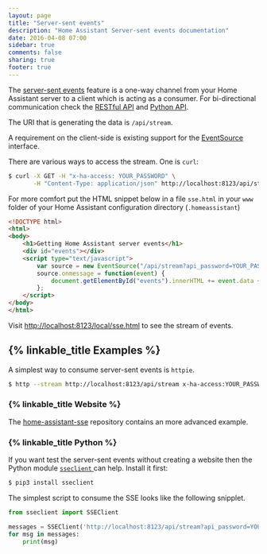 ```yaml
---
layout: page
title: "Server-sent events"
description: "Home Assistant Server-sent events documentation"
date: 2016-04-08 07:00
sidebar: true
comments: false
sharing: true
footer: true
---
```


The [server-sent events](https://developer.mozilla.org/en-US/docs/Web/API/Server-sent_events/Using_server-sent_events) feature is a one-way channel from your Home Assistant server to a client which is acting as a consumer. For bi-directional communication check the [RESTful API](/developers/rest_api/) and [Python API](/developers/python_api/).

The URI that is generating the data is `/api/stream`.

A requirement on the client-side is existing support for the [EventSource](https://developer.mozilla.org/en-US/docs/Web/API/EventSource) interface.

There are various ways to access the stream. One is `curl`:

```bash
$ curl -X GET -H "x-ha-access: YOUR_PASSWORD" \
       -H "Content-Type: application/json" http://localhost:8123/api/stream
```

For more comfort put the HTML snippet below in a file `sse.html` in your `www` folder of your Home Assistant configuration directory (`.homeassistant`)

```html
<!DOCTYPE html>
<html>
<body>
    <h1>Getting Home Assistant server events</h1>
    <div id="events"></div>
    <script type="text/javascript">
        var source = new EventSource("/api/stream?api_password=YOUR_PASSWORD");
        source.onmessage = function(event) {
            document.getElementById("events").innerHTML += event.data + "<br>";
        };
    </script>
</body>
</html>
```

Visit [http://localhost:8123/local/sse.html](http://localhost:8123/local/sse.html) to see the stream of events.

## {% linkable_title Examples %}

A simplest way to consume server-sent events is `httpie`.

```bash
$ http --stream http://localhost:8123/api/stream x-ha-access:YOUR_PASSWORD content-type:application/json
```

### {% linkable_title Website %}

The [home-assistant-sse](https://github.com/fabaff/home-assistant-sse) repository contains an more advanced example.

### {% linkable_title Python %}

If you want test the server-sent events without creating a website then the Python module [`sseclient` ](https://pypi.python.org/pypi/sseclient/) can help. Install it first:

```bash
$ pip3 install sseclient
```

The simplest script to consume the SSE looks like the following snipplet.

```python
from sseclient import SSEClient

messages = SSEClient('http://localhost:8123/api/stream?api_password=YOUR_PASSWORD')
for msg in messages:
    print(msg)
```

